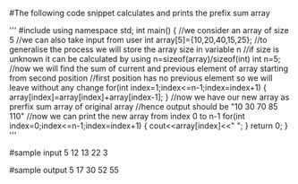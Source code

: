 #The following code snippet calculates and prints the prefix sum array

'''
#include <iostream>
  using namespace std;
  int main()
  {
  //we consider an array of size 5
  //we can also take input from user
  int array[5]={10,20,40,15,25};
  //to generalise the process we will store the array size in variable n
  //if size is unknown it can be calculated by using n=sizeof(array)/sizeof(int)
  int n=5;
  //now we will find the sum of current and previous element of array starting from second position
  //first position has no previous element so we will leave without any change
  for(int index=1;index<=n-1;index=index+1)
                                  {
                                  array[index]=array[index]+array[index-1];
                                  }
                                  //now we have our new array as prerfix sum array of original array
                                  //hence output should be "10 30 70 85 110"
                                  //now we can print the new array from index 0 to n-1
                                  for(int index=0;index<=n-1;index=index+1)
  {
  cout<<array[index]<<" ";
  }
  return 0;
  }
  '''
  
  #sample input
  5 12 13 22 3
  
  #sample output
  5 17 30 52 55
